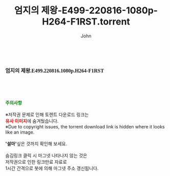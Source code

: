 ﻿---
layout: post
title:  "엄지의 제왕-E499-220816-1080p-H264-F1RST.torrent"
author: John
categories: [ 방송/음악 ]
tags: [  ]
image:  
description: "엄지의 제왕-E499-220816-1080p-H264-F1RST torrent 정보 공유"
toc: true
toc_sticky: true
---

<br>
<div class="view-img">
<a class="view_image" href="http://torrentmobile61.com/bbs/view_image.php?fn=%2Fdata%2Ffile%2Fmusic%2F1040166563_HbQRBeP3_40e37ef39338cc5c473b147dc78eda23a603a0c2.jpg" target="_blank"><img alt="" class="img-tag" content="http://torrentmobile61.com/data/file/music/1040166563_HbQRBeP3_40e37ef39338cc5c473b147dc78eda23a603a0c2.jpg" itemprop="image" src="http://torrentmobile61.com/data/file/music/thumb-1040166563_HbQRBeP3_40e37ef39338cc5c473b147dc78eda23a603a0c2_835x2213.jpg"/></a></div><div class="view-content" itemprop="description">
<p><span style="font-family:nanumsquareround;font-size:16px;font-weight:700;white-space:nowrap;background-color:rgb(255,255,255);">엄지의 제왕.E499.220816.1080p.H264-F1RST</span> </p> </div>
    
<br><br><br>
<p data-ke-size="size16"><b><span style="color: green;">주의사항</span></b><br /><br />※저작권 문제로 인해 토렌트 다운로드 링크는<br /><b><span style="color: red;">유사 이미지</span></b>에 숨겨뒀습니다.<br />※Due to copyright issues, the torrent download link is hidden where it looks like an image.<br /><br /><b>'설마'</b>싶은 것까지 확인해 보세요.<br /><br />숨김링크 클릭 시 마그넷 나타나지 않는 것은<br />저작권으로 인한 링크만료 자료로<br />1시간 간격으로 봇에 의해 마그넷 주소 갱신됩니다.</p>
